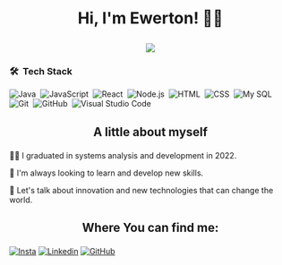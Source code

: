 
   # <p align="center">Hi, I'm Ewerton! 🙋‍♂️ </p>
  

<p align="center">
  <img src="https://user-images.githubusercontent.com/50932251/121759888-4dc21100-cafe-11eb-82e1-0f04f6db6c16.jpg"/>
</p>

### 🛠 &nbsp;Tech Stack

![Java](https://img.shields.io/badge/Java-05122A??style=flat&logo=java&logoColor=white)&nbsp;
![JavaScript](https://img.shields.io/badge/-JavaScript-05122A?style=flat&logo=javascript)&nbsp;
![React](https://img.shields.io/badge/-React-05122A?style=flat&logo=react)&nbsp;
![Node.js](https://img.shields.io/badge/Node.js-05122A?style=flat&logo=node.js&logoColor=white)&nbsp;
![HTML](https://img.shields.io/badge/-HTML-05122A?style=flat&logo=HTML5)&nbsp;
![CSS](https://img.shields.io/badge/-CSS-05122A?style=flat&logo=CSS3&logoColor=1572B6)&nbsp;
![My SQL](https://img.shields.io/badge/MySQL-05122A?style=flat&logo=mysql&logoColor=white)&nbsp;
![Git](https://img.shields.io/badge/-Git-05122A?style=flat&logo=git)&nbsp;
![GitHub](https://img.shields.io/badge/-GitHub-05122A?style=flat&logo=github)&nbsp;
![Visual Studio Code](https://img.shields.io/badge/-Visual%20Studio%20Code-05122A?style=flat&logo=visual-studio-code&logoColor=007ACC)&nbsp;



## <p align="center">A little about myself</p>

👨‍💼 I graduated in systems analysis and development in 2022.

🦾 I'm always looking to learn and develop new skills.

🤘 Let's talk about innovation and new technologies that can change the world.


## <p align= "center"> Where You can find me:</p>


<a href="https://www.instagram.com/ewertonrb/" rel="some text">![Insta](https://img.shields.io/badge/Instagram-E4405F?style=for-the-badge&logo=instagram&logoColor=white)</a>
<a href="https://www.linkedin.com/in/ewertonrb/" rel="some text">![Linkedin](https://img.shields.io/badge/LinkedIn-0077B5?style=for-the-badge&logo=linkedin&logoColor=white)</a>
<a href="https://github.com/ewertonrb" rel="some text">![GitHub](https://img.shields.io/badge/GitHub-100000?style=for-the-badge&logo=github&logoColor=white)</a>




<!--
**EwertonRB/EwertonRB** is a ✨ _special_ ✨ repository because its `README.md` (this file) appears on your GitHub profile.

Here are some ideas to get you started:

- 🔭 I’m currently working on ...
- 🌱 I’m currently learning ...
- 👯 I’m looking to collaborate on ...
- 🤔 I’m looking for help with ...
- 💬 Ask me about ...
- 📫 How to reach me: ...
- 😄 Pronouns: ...
- ⚡ Fun fact: ...
-->
